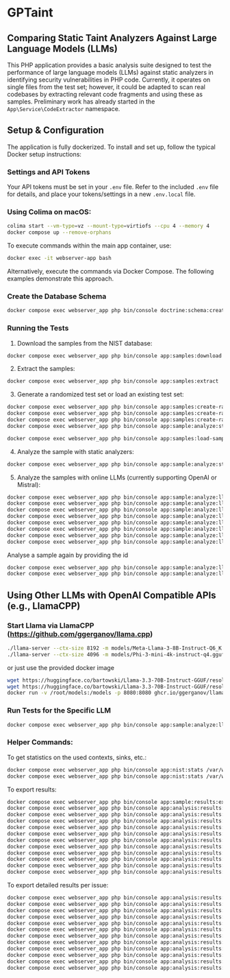 # GPTaint

## Comparing Static Taint Analyzers Against Large Language Models (LLMs)

This PHP application provides a basic analysis suite designed to test the performance of large language models (LLMs) against static analyzers in identifying security vulnerabilities in PHP code. Currently, it operates on single files from the test set; however, it could be adapted to scan real codebases by extracting relevant code fragments and using these as samples. Preliminary work has already started in the `App\Service\CodeExtractor` namespace.

## Setup & Configuration

The application is fully dockerized. To install and set up, follow the typical Docker setup instructions:

### Settings and API Tokens

Your API tokens must be set in your `.env` file. Refer to the included `.env` file for details, and place your tokens/settings in a new `.env.local` file.

### Using Colima on macOS:

```bash
colima start --vm-type=vz --mount-type=virtiofs --cpu 4 --memory 4
docker compose up --remove-orphans
```

To execute commands within the main app container, use:

```bash
docker exec -it webserver-app bash
```

Alternatively, execute the commands via Docker Compose. The following examples demonstrate this approach.

### Create the Database Schema

```bash
docker compose exec webserver_app php bin/console doctrine:schema:create --force
```

### Running the Tests

1. Download the samples from the NIST database:

```bash
docker compose exec webserver_app php bin/console app:samples:download
```

2. Extract the samples:

```bash
docker compose exec webserver_app php bin/console app:samples:extract
```

3. Generate a randomized test set or load an existing test set:

```bash
docker compose exec webserver_app php bin/console app:samples:create-randomize-test-set
docker compose exec webserver_app php bin/console app:samples:create-randomize-test-set /var/www/application/data/samples-all/nist/extracted/2022-05-12-php-test-suite-sqli-v1-0-0 /var/www/application/data/samples-selection/2022-05-12-php-test-suite-sqli-v1-0-0-samples --amount=100
docker compose exec webserver_app php bin/console app:samples:create-randomize-test-set /var/www/application/data/samples-all/nist/extracted/2022-08-02-php-test-suite-xss-v1-0-0 /var/www/application/data/samples-selection/2022-08-02-php-test-suite-xss-v1-0-0 --amount=500
docker compose exec webserver_app php bin/console app:sample:analyze:static --analyzeTypes=phan,psalm,snyk  /var/www/application/data/samples-selection/2022-08-02-php-test-suite-xss-v1-0-0
```

```bash
docker compose exec webserver_app php bin/console app:samples:load-samples-preset
```

4. Analyze the sample with static analyzers:

```bash
docker compose exec webserver_app php bin/console app:sample:analyze:static --analyzeTypes=phan,psalm /var/www/application/data/samples-all/nist/foobar

```

5. Analyze the samples with online LLMs (currently supporting OpenAI or Mistral):

```bash
docker compose exec webserver_app php bin/console app:sample:analyze:llm --model=gpt-3.5-turbo-0125
docker compose exec webserver_app php bin/console app:sample:analyze:llm --model=gpt-3.5-turbo-0125 --not-obfuscated
docker compose exec webserver_app php bin/console app:sample:analyze:llm --model=gpt-4-0125-preview
docker compose exec webserver_app php bin/console app:sample:analyze:llm --model=gpt-4-0125-preview --not-obfuscated
docker compose exec webserver_app php bin/console app:sample:analyze:llm --model=gpt-turbo
docker compose exec webserver_app php bin/console app:sample:analyze:llm --model=gpt-turbo --not-obfuscated
docker compose exec webserver_app php bin/console app:sample:analyze:llm --model=gpt-4o
docker compose exec webserver_app php bin/console app:sample:analyze:llm --model=gpt-4o --not-obfuscated
```

Analyse a sample again by providing the id

```bash
docker compose exec webserver_app php bin/console app:sample:analyze:llm --model=gpt-4o 10
docker compose exec webserver_app php bin/console app:sample:analyze:llm --model=gpt-4o --not-obfuscated 10
```

## Using Other LLMs with OpenAI Compatible APIs (e.g., LlamaCPP)

### Start Llama via LlamaCPP (https://github.com/ggerganov/llama.cpp)

```bash
./llama-server --ctx-size 8192 -m models/Meta-Llama-3-8B-Instruct-Q6_K.gguf
./llama-server --ctx-size 4096 -m models/Phi-3-mini-4k-instruct-q4.gguf
```
or just use the provided docker image

```bash
wget https://huggingface.co/bartowski/Llama-3.3-70B-Instruct-GGUF/resolve/main/Llama-3.3-70B-Instruct-Q6_K_L/Llama-3.3-70B-Instruct-Q6_K_L-00001-of-00002.gguf
wget https://huggingface.co/bartowski/Llama-3.3-70B-Instruct-GGUF/resolve/main/Llama-3.3-70B-Instruct-Q6_K_L/Llama-3.3-70B-Instruct-Q6_K_L-00002-of-00002.gguf
docker run -v /root/models:/models -p 8080:8080 ghcr.io/ggerganov/llama.cpp:server-cuda -m /models/Llama-3.3-70B-Instruct-Q6_K_L-00001-of-00002.gguf --port 8080 --flash-attn --ctx-size 65536 --host 0.0.0.0 --n-gpu-layers 128
```

### Run Tests for the Specific LLM

```bash
docker compose exec webserver_app php bin/console app:sample:analyze:llm --model=llama.cpp/llama-32-8b --not-obfuscated
```

### Helper Commands:

To get statistics on the used contexts, sinks, etc.:

```bash
docker compose exec webserver_app php bin/console app:nist:stats /var/www/application/data/nist/samples_all/2022-05-12-php-test-suite-sqli-v1-0-0
docker compose exec webserver_app php bin/console app:nist:stats /var/www/application/data/nist/samples_all/2022-08-02-php-test-suite-xss-v1-0-0
```

To export results:

```bash
docker compose exec webserver_app php bin/console app:sample:results:export:csv results.csv
docker compose exec webserver_app php bin/console app:analysis:results:export:csv --not-obfuscated
docker compose exec webserver_app php bin/console app:analysis:results:export:csv
docker compose exec webserver_app php bin/console app:analysis:results:export:csv --feedback
docker compose exec webserver_app php bin/console app:analysis:results:export:csv --no-feedback
docker compose exec webserver_app php bin/console app:analysis:results:export:csv --not-obfuscated --feedback
docker compose exec webserver_app php bin/console app:analysis:results:export:csv --not-obfuscated --no-feedback
docker compose exec webserver_app php bin/console app:analysis:results:export:csv --feedback
docker compose exec webserver_app php bin/console app:analysis:results:export:csv --no-feedback
docker compose exec webserver_app php bin/console app:analysis:results:export:csv --metrics="truePositives,trueNegatives,falsePositives,falseNegatives,recall,specificity,f1"
docker compose exec webserver_app php bin/console app:analysis:results:export:csv --analyzer="gpt-4o,gpt-4o_os,llama-3-8b,llama-3-8b_os,phan,psalm,snyk"
docker compose exec webserver_app php bin/console app:analysis:results:export:csv --analyzer="psalm,snyk,phan,gpt-3.5-turbo,gpt-3.5-turbo_os,llama-32-8b,llama-32-8b_os,gpt-4o-mini,gpt-4o-mini_os,gpt-4o,gpt-4o_os"  --metrics="truePositives,trueNegatives,falsePositives,falseNegatives,recall,specificity,f1,far,costs,time"
```

To export detailed results per issue:

```bash
docker compose exec webserver_app php bin/console app:analysis:results:per:issue:export:csv --not-obfuscated
docker compose exec webserver_app php bin/console app:analysis:results:per:issue:export:csv
docker compose exec webserver_app php bin/console app:analysis:results:per:issue:export:csv --feedback
docker compose exec webserver_app php bin/console app:analysis:results:per:issue:export:csv --no-feedback
docker compose exec webserver_app php bin/console app:analysis:results:per:issue:export:csv --not-obfuscated --feedback
docker compose exec webserver_app php bin/console app:analysis:results:per:issue:export:csv --not-obfuscated --no-feedback
docker compose exec webserver_app php bin/console app:analysis:results:per:issue:export:csv --feedback
docker compose exec webserver_app php bin/console app:analysis:results:per:issue:export:csv --no-feedback
docker compose exec webserver_app php bin/console app:analysis:results:per:issue:export:csv --analyzer="gpt-4o,gpt-4o_os,llama-3-8b,llama-3-8b_os,phan,psalm,snyk"
docker compose exec webserver_app php bin/console app:analysis:results:per:issue:export:csv --analyzer="gpt-4o,gpt-4o_os,psalm"
docker compose exec webserver_app php bin/console app:analysis:results:per:issue:export:csv --analyzer="gpt-4o,gpt-4o_os,psalm"
docker compose exec webserver_app php bin/console app:analysis:results:per:issue:export:csv --analyzer="psalm,snyk,phan,gpt-3.5-turbo,gpt-3.5-turbo_os,llama-32-8b,llama-32-8b_os,gpt-4o-mini,gpt-4o-mini_os,gpt-4o,gpt-4o_os"
```
